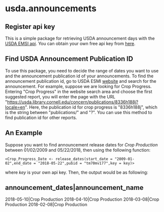 # usda.announcements

## Register api key
This is a simple package for retrieving USDA announcement days with the [USDA EMSI api](https://usda.library.cornell.edu/apidoc/index.html). You can obtain your own free api key from [here](https://www.ers.usda.gov/developer/data-apis/). 

## Find USDA Announcement Publication ID
To use this package, you need to decide the range of dates you want to use and the announcement publication id of your announcements. To find the announcement publication id, go to USDA ESMI [website](https://usda.library.cornell.edu/?locale=en) and search for the announcement. For example, suppose we are looking for Crop Progress. Entering "Crop Progress" in the website search area and choose the first suggested report, you will enter the page with the URL "https://usda.library.cornell.edu/concern/publications/8336h188j?locale=en". Here, the publication id for crop progress is "8336h188j", which is the string between "publications/" and "?". You can use this method to find publication id for other reports.

## An Example

Suppose you want to find announcement release dates for _Crop Production_ between 01/02/2009 and 05/22/2018, then using the following function:

`<Crop_Progress_Date <- release_dates(start_date = "2009-01-02",end_date = "2018-05-22",pubid = "tm70mv177",key = key)>`

where _key_ is your own api key. Then, the output would be as following:

announcement_dates|announcement_name
-----------------------------------
2018-05-10|Crop Production
2018-04-10|Crop Production
2018-03-08|Crop Production
2018-02-08|Crop Production


